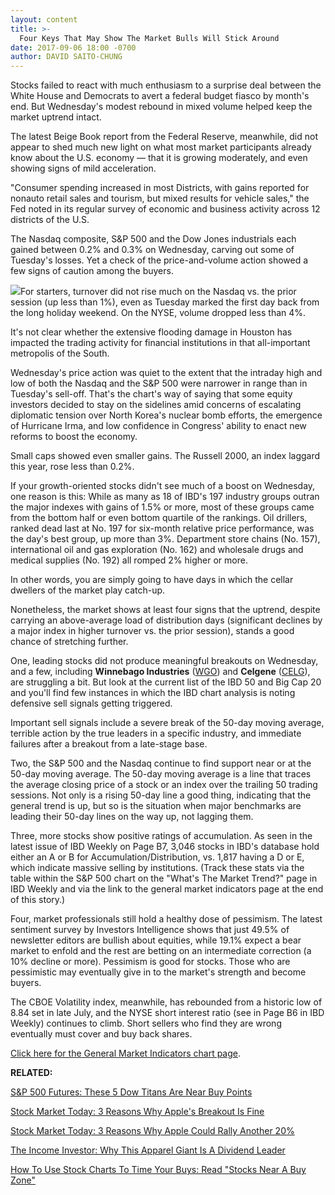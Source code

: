 ```yaml
---
layout: content
title: >-
  Four Keys That May Show The Market Bulls Will Stick Around
date: 2017-09-06 18:00 -0700
author: DAVID SAITO-CHUNG
---
```






Stocks failed to react with much enthusiasm to a surprise deal between the White House and Democrats to avert a federal budget fiasco by month's end. But Wednesday's modest rebound in mixed volume helped keep the market uptrend intact.


The latest Beige Book report from the Federal Reserve, meanwhile, did not appear to shed much new light on what most market participants already know about the U.S. economy — that it is growing moderately, and even showing signs of mild acceleration.


"Consumer spending increased in most Districts, with gains reported for nonauto retail sales and tourism, but mixed results for vehicle sales," the Fed noted in its regular survey of economic and business activity across 12 districts of the U.S.


The Nasdaq composite, S&P 500 and the Dow Jones industrials each gained between 0.2% and 0.3% on Wednesday, carving out some of Tuesday's losses. Yet a check of the price-and-volume action showed a few signs of caution among the buyers.


![](https://www.investors.com/wp-content/uploads/2017/09/MP09061717-202x300.png)For starters, turnover did not rise much on the Nasdaq vs. the prior session (up less than 1%), even as Tuesday marked the first day back from the long holiday weekend. On the NYSE, volume dropped less than 4%.


It's not clear whether the extensive flooding damage in Houston has impacted the trading activity for financial institutions in that all-important metropolis of the South.


Wednesday's price action was quiet to the extent that the intraday high and low of both the Nasdaq and the S&P 500 were narrower in range than in Tuesday's sell-off. That's the chart's way of saying that some equity investors decided to stay on the sidelines amid concerns of escalating diplomatic tension over North Korea's nuclear bomb efforts, the emergence of Hurricane Irma, and low confidence in Congress' ability to enact new reforms to boost the economy.


Small caps showed even smaller gains. The Russell 2000, an index laggard this year, rose less than 0.2%.


If your growth-oriented stocks didn't see much of a boost on Wednesday, one reason is this: While as many as 18 of IBD's 197 industry groups outran the major indexes with gains of 1.5% or more, most of these groups came from the bottom half or even bottom quartile of the rankings. Oil drillers, ranked dead last at No. 197 for six-month relative price performance, was the day's best group, up more than 3%. Department store chains (No. 157), international oil and gas exploration (No. 162) and wholesale drugs and medical supplies (No. 192) all romped 2% higher or more.


In other words, you are simply going to have days in which the cellar dwellers of the market play catch-up.


Nonetheless, the market shows at least four signs that the uptrend, despite carrying an above-average load of distribution days (significant declines by a major index in higher turnover vs. the prior session), stands a good chance of stretching further.



One, leading stocks did not produce meaningful breakouts on Wednesday, and a few, including **Winnebago Industries** ([WGO](https://research.investors.com/quote.aspx?symbol=WGO)) and **Celgene** ([CELG](https://research.investors.com/quote.aspx?symbol=CELG)), are struggling a bit. But look at the current list of the IBD 50 and Big Cap 20 and you'll find few instances in which the IBD chart analysis is noting defensive sell signals getting triggered.


Important sell signals include a severe break of the 50-day moving average, terrible action by the true leaders in a specific industry, and immediate failures after a breakout from a late-stage base.


Two, the S&P 500 and the Nasdaq continue to find support near or at the 50-day moving average. The 50-day moving average is a line that traces the average closing price of a stock or an index over the trailing 50 trading sessions. Not only is a rising 50-day line a good thing, indicating that the general trend is up, but so is the situation when major benchmarks are leading their 50-day lines on the way up, not lagging them.


Three, more stocks show positive ratings of accumulation. As seen in the latest issue of IBD Weekly on Page B7, 3,046 stocks in IBD's database hold either an A or B for Accumulation/Distribution, vs. 1,817 having a D or E, which indicate massive selling by institutions. (Track these stats via the table within the S&P 500 chart on the "What's The Market Trend?" page in IBD Weekly and via the link to the general market indicators page at the end of this story.)


Four, market professionals still hold a healthy dose of pessimism. The latest sentiment survey by Investors Intelligence shows that just 49.5% of newsletter editors are bullish about equities, while 19.1% expect a bear market to enfold and the rest are betting on an intermediate correction (a 10% decline or more). Pessimism is good for stocks. Those who are pessimistic may eventually give in to the market's strength and become buyers.


The CBOE Volatility index, meanwhile, has rebounded from a historic low of 8.84 set in late July, and the NYSE short interest ratio (see in Page B6 in IBD Weekly) continues to climb. Short sellers who find they are wrong eventually must cover and buy back shares.


[Click here for the General Market Indicators chart page](https://www.investors.com/wp-content/uploads/2017/09/IBD0609152504GMI.pdf).


**RELATED:**


[S&P 500 Futures: These 5 Dow Titans Are Near Buy Points](https://www.investors.com/market-trend/stock-market-today/5-dow-stocks-are-near-buy-points/)


[Stock Market Today: 3 Reasons Why Apple's Breakout Is Fine](https://www.investors.com/market-trend/stock-market-today/stocks-down-but-nasdaq-shows-a-bullish-trait-3-reasons-why-apple-is-fine/)


[Stock Market Today: 3 Reasons Why Apple Could Rally Another 20%](https://www.investors.com/market-trend/stock-market-today/stocks-up-3-reasons-why-apple-could-rise-another-20/)


[The Income Investor: Why This Apparel Giant Is A Dividend Leader](https://www.investors.com/research/the-income-investor/why-does-this-apparel-making-giant-make-ibds-dividend-leaders/)


[How To Use Stock Charts To Time Your Buys: Read "Stocks Near A Buy Zone"](https://www.investors.com/stock-lists/stocks-near-a-buy-zone/fang-stock-approaches-buy-point-while-this-chip-leader-breaks-out/)




